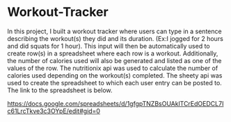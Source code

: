 # Workout-Tracker 
In this project, I built a workout tracker where users can type in a sentence describing the workout(s) they did and its duration. (Ex:I jogged for 2 hours and did squats for 1 hour). This input will then be automatically used to create row(s) in a spreadsheet where each row is a workout. Additionally, the number of calories used will also be generated and listed as one of the values of the row. The nutritionix api was used to calculate the number of calories used depending on the workout(s) completed. The sheety api was used to create the spreadsheet to which each user entry can be posted to. The link to the spreadsheet is below. 

https://docs.google.com/spreadsheets/d/1gfgpTNZBsOUAklTCrEdOEDCL7Ic61LrcTkve3c3OYpE/edit#gid=0
